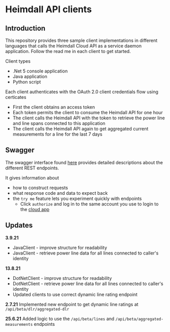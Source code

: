 # Heimdall API clients

## Introduction

This repository provides three sample client implementations in different languages that calls the Heimdall Cloud API as a service daemon application. Follow the read me in each client to get started.

Client types
* .Net 5 console application
* Java application
* Python script

Each client authenticates with the OAuth 2.0 client credentials flow using certicates
* First the client obtains an access token
* Each token permits the client to consume the Heimdall API for one hour
* The client calls the Heimdall API with the token to retrieve the power line and line spans connected to this application
* The client calls the Heimdall API again to get aggregated current measurements for a line for the last 7 days

## Swagger

The swagger interface found [here](https://api.heimdallcloud.com/index.html) provides detailed descriptions about the different REST endpoints. 

It gives information about
* how to construct requests
* what response code and data to expect back
* the `try me` feature lets you experiment quickly with endpoints 
	* Click `authorize` and log in to the same account you use to login to the [cloud app](https://heimdallcloud.com/)

## Updates

**3.9.21** 
* JavaClient - improve structure for readability
* JavaClient - retrieve power line data for all lines connected to caller's identity

**13.8.21** 
* DotNetClient - improve structure for readability
* DotNetClient - retrieve power line data for all lines connected to caller's identity
* Updated clients to use correct dynamic line rating endpoint

**2.7.21** 
Implemented new endpoint to get dynamic line ratings at `/api/beta/dlr/aggregated-dlr`

**25.6.21** 
Added logic to use the `/api/beta/lines` and `/api/beta/aggregated-measurements` endpoints